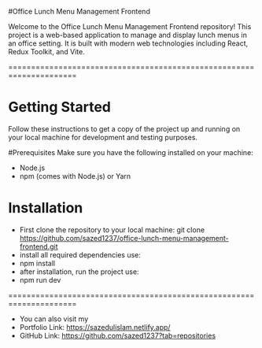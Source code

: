 #Office Lunch Menu Management Frontend

Welcome to the Office Lunch Menu Management Frontend repository! This project is a web-based application to manage and display lunch menus in an office setting. It is built with modern web technologies including React, Redux Toolkit, and Vite.

=====================================================================

# Getting Started
Follow these instructions to get a copy of the project up and running on your local machine for development and testing purposes.

#Prerequisites
Make sure you have the following installed on your machine:

- Node.js 
- npm (comes with Node.js) or Yarn

# Installation 
- First clone the repository to your local machine: git clone https://github.com/sazed1237/office-lunch-menu-management-frontend.git
- install all required dependencies use:
- npm install
- after installation, run the project use:
- npm run dev

=====================================================================
- You can also visit my
- Portfolio Link: https://sazedulislam.netlify.app/
- GitHub Link: https://github.com/sazed1237?tab=repositories 
